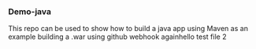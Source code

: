 ### Demo-java ###
This repo can be used to show how to build a java app using Maven as an example building a .war using github webhook againhello test file 2
